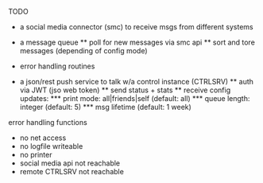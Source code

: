 TODO

* a social media connector (smc) to receive msgs from different systems
* a message queue
** poll for new messages via smc api
** sort and tore messages (depending of config  mode)
* error handling routines

* a json/rest push service to talk w/a control instance (CTRLSRV)
** auth via JWT (jso web token)
** send status + stats
** receive config updates:
*** print mode: all|friends|self (default: all)
*** queue length: integer (default: 5)
*** msg lifetime (default: 1 week)


error handling functions

* no net access
* no logfile writeable
* no printer
* social media api not reachable
* remote CTRLSRV not reachable